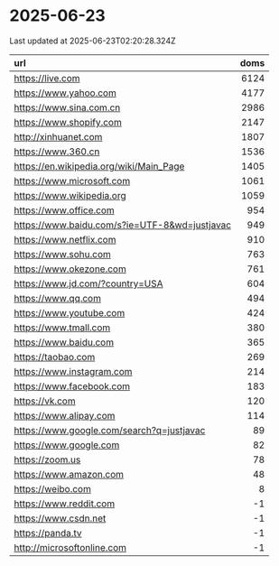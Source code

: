 # 2025-06-23

<!-- BEGIN -->
Last updated at 2025-06-23T02:20:28.324Z

url | doms
:- | -:
https://live.com | 6124
https://www.yahoo.com | 4177
https://www.sina.com.cn | 2986
https://www.shopify.com | 2147
http://xinhuanet.com | 1807
https://www.360.cn | 1536
https://en.wikipedia.org/wiki/Main_Page | 1405
https://www.microsoft.com | 1061
https://www.wikipedia.org | 1059
https://www.office.com | 954
https://www.baidu.com/s?ie=UTF-8&wd=justjavac | 949
https://www.netflix.com | 910
https://www.sohu.com | 763
https://www.okezone.com | 761
https://www.jd.com/?country=USA | 604
https://www.qq.com | 494
https://www.youtube.com | 424
https://www.tmall.com | 380
https://www.baidu.com | 365
https://taobao.com | 269
https://www.instagram.com | 214
https://www.facebook.com | 183
https://vk.com | 120
https://www.alipay.com | 114
https://www.google.com/search?q=justjavac | 89
https://www.google.com | 82
https://zoom.us | 78
https://www.amazon.com | 48
https://weibo.com | 8
https://www.reddit.com | -1
https://www.csdn.net | -1
https://panda.tv | -1
http://microsoftonline.com | -1
<!-- END -->
